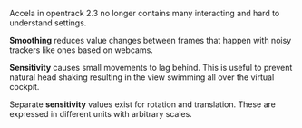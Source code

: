 Accela in opentrack 2.3 no longer contains many interacting and hard to understand settings.

**Smoothing** reduces value changes between frames that happen with noisy trackers like ones based on webcams.

**Sensitivity** causes small movements to lag behind. This is useful to prevent natural head shaking resulting in the view swimming all over the virtual cockpit.

Separate **sensitivity** values exist for rotation and translation. These are expressed in different units with arbitrary scales.